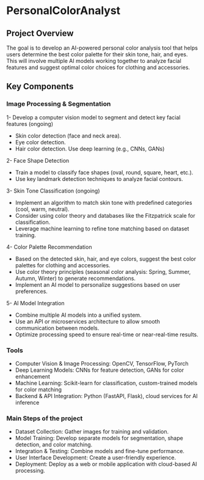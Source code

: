# PersonalColorAnalyst

## Project Overview
The goal is to develop an AI-powered personal color analysis tool that helps users determine the best color palette for their skin tone, hair, and eyes. This will involve multiple AI models working together to analyze facial features and suggest optimal color choices for clothing and accessories.

## Key Components

### Image Processing & Segmentation
1- Develop a computer vision model to segment and detect key facial features (ongoing)
- Skin color detection (face and neck area).
- Eye color detection.
- Hair color detection.
Use deep learning (e.g., CNNs, GANs) 

2- Face Shape Detection
- Train a model to classify face shapes (oval, round, square, heart, etc.).
- Use key landmark detection techniques to analyze facial contours.

3- Skin Tone Classification (ongoing)
- Implement an algorithm to match skin tone with predefined categories (cool, warm, neutral).
- Consider using color theory and databases like the Fitzpatrick scale for classification.
- Leverage machine learning to refine tone matching based on dataset training.

4- Color Palette Recommendation
- Based on the detected skin, hair, and eye colors, suggest the best color palettes for clothing and accessories.
- Use color theory principles (seasonal color analysis: Spring, Summer, Autumn, Winter) to generate recommendations.
- Implement an AI model to personalize suggestions based on user preferences.

5- AI Model Integration
- Combine multiple AI models into a unified system.
- Use an API or microservices architecture to allow smooth communication between models.
- Optimize processing speed to ensure real-time or near-real-time results.

### Tools
- Computer Vision & Image Processing: OpenCV, TensorFlow, PyTorch
- Deep Learning Models: CNNs for feature detection, GANs for color enhancement
- Machine Learning: Scikit-learn for classification, custom-trained models for color matching
- Backend & API Integration: Python (FastAPI, Flask), cloud services for AI inference

### Main Steps of the project
- Dataset Collection: Gather images for training and validation.
- Model Training: Develop separate models for segmentation, shape detection, and color matching.
- Integration & Testing: Combine models and fine-tune performance.
- User Interface Development: Create a user-friendly experience.
- Deployment: Deploy as a web or mobile application with cloud-based AI processing.
